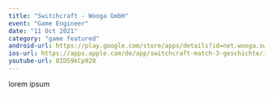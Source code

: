 ```yaml
---
title: "Switchcraft - Wooga GmbH"
event: "Game Engineer"
date: "11 Oct 2021"
category: "game featured"
android-url: https://play.google.com/store/apps/details?id=net.wooga.switchcraft.googleplay&hl=pt&gl=US
ios-url: https://apps.apple.com/de/app/switchcraft-match-3-geschichte/id1510325826
youtube-url: 0ID59kCp928
---
```

lorem ipsum